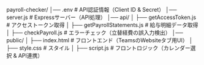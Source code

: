 payroll-checker/
│── .env                  # API認証情報（Client ID & Secret）
│── server.js             # Expressサーバー（API処理）
│── api/
│   ├── getAccessToken.js      # アクセストークン取得
│   ├── getPayrollStatements.js  # 給与明細データ取得
│   ├── checkPayroll.js        # エラーチェック（立替経費の誤入力検出）
│── public/
│   ├── index.html        # フロントエンド（TeamsのWebsiteタブ用UI）
│   ├── style.css         # スタイル
│   ├── script.js         # フロントロジック（カレンダー選択 & API連携）